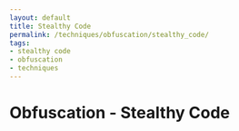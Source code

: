 ```yaml
---
layout: default
title: Stealthy Code
permalink: /techniques/obfuscation/stealthy_code/
tags:
- stealthy code
- obfuscation
- techniques
---
```


# Obfuscation - Stealthy Code
